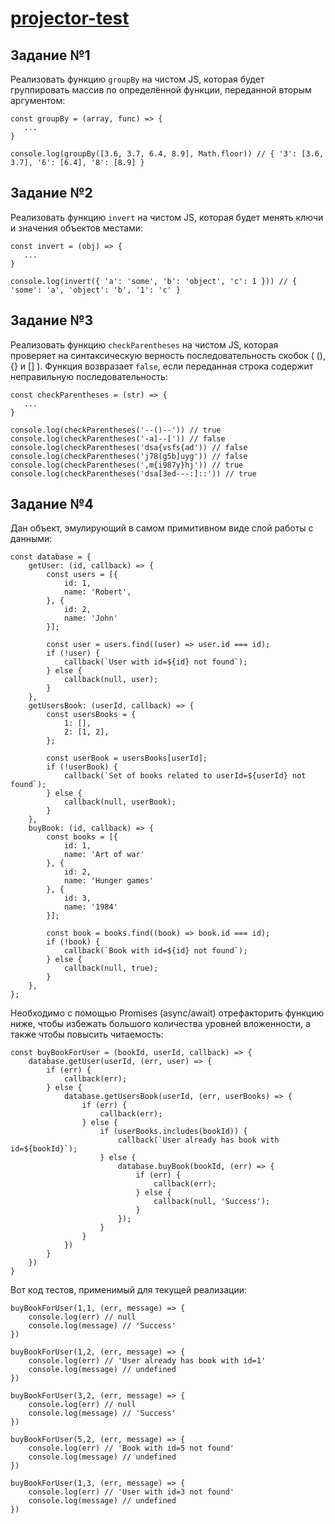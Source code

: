 # [projector-test](https://github.com/prjctr-node/prjctr-node-test-task/)
## Задание №1
Реализовать функцию `groupBy` на чистом JS, которая будет группировать массив по определённой функции, переданной вторым аргументом:
```
const groupBy = (array, func) => {
   ...
}

console.log(groupBy([3.6, 3.7, 6.4, 8.9], Math.floor)) // { '3': [3.6, 3.7], '6': [6.4], '8': [8.9] }
```
## Задание №2
Реализовать функцию `invert` на чистом JS, которая будет менять ключи и значения объектов местами:
```
const invert = (obj) => {
   ...
}

console.log(invert({ 'a': 'some', 'b': 'object', 'c': 1 })) // { 'some': 'a', 'object': 'b', '1': 'c' }
```
## Задание №3
Реализовать функцию `checkParentheses` на чистом JS, которая проверяет на синтаксическую верность последовательность скобок ( (), {} и [] ). Функция возвразает `false`, если переданная строка содержит неправильную последовательность:
```
const checkParentheses = (str) => {
   ...
}

console.log(checkParentheses('--()--')) // true
console.log(checkParentheses('-a]--[')) // false
console.log(checkParentheses('dsa{vsfs{ad')) // false
console.log(checkParentheses('j78(g5b]uyg')) // false
console.log(checkParentheses(',m{i987y}hj')) // true
console.log(checkParentheses('dsa[3ed---:]::')) // true
```
## Задание №4
Дан объект, эмулирующий в самом примитивном виде слой работы с данными:
```
const database = {
    getUser: (id, callback) => {
        const users = [{
            id: 1,
            name: 'Robert',
        }, {
            id: 2,
            name: 'John'
        }];
        
        const user = users.find((user) => user.id === id);
        if (!user) {
            callback(`User with id=${id} not found`);
        } else {
            callback(null, user);
        }
    },
    getUsersBook: (userId, callback) => {
        const usersBooks = {
            1: [],
            2: [1, 2],
        };

        const userBook = usersBooks[userId];
        if (!userBook) {
            callback(`Set of books related to userId=${userId} not found`);
        } else {
            callback(null, userBook);
        }
    },
    buyBook: (id, callback) => {
        const books = [{
            id: 1,
            name: 'Art of war'
        }, {
            id: 2,
            name: 'Hunger games'
        }, {
            id: 3,
            name: '1984'
        }];

        const book = books.find((book) => book.id === id);
        if (!book) {
            callback(`Book with id=${id} not found`);
        } else {
            callback(null, true);
        }
    },
};
```
Необходимо с помощью Promises (async/await) отрефакторить функцию ниже, чтобы избежать большого количества уровней вложенности, а также чтобы повысить читаемость:
```
const buyBookForUser = (bookId, userId, callback) => {
    database.getUser(userId, (err, user) => {
        if (err) {
            callback(err);
        } else {
            database.getUsersBook(userId, (err, userBooks) => {
                if (err) {
                    callback(err);
                } else {
                    if (userBooks.includes(bookId)) {
                        callback(`User already has book with id=${bookId}`);
                    } else {
                        database.buyBook(bookId, (err) => {
                            if (err) {
                                callback(err);
                            } else {
                                callback(null, 'Success');
                            }
                        });
                    }
                }
            })
        }
    })
}
```
Вот код тестов, применимый для текущей реализации:
```
buyBookForUser(1,1, (err, message) => {
    console.log(err) // null
    console.log(message) // 'Success'
})

buyBookForUser(1,2, (err, message) => {
    console.log(err) // 'User already has book with id=1'
    console.log(message) // undefined
})

buyBookForUser(3,2, (err, message) => {
    console.log(err) // null
    console.log(message) // 'Success'
})

buyBookForUser(5,2, (err, message) => {
    console.log(err) // 'Book with id=5 not found'
    console.log(message) // undefined
})

buyBookForUser(1,3, (err, message) => {
    console.log(err) // 'User with id=3 not found'
    console.log(message) // undefined
})
```

